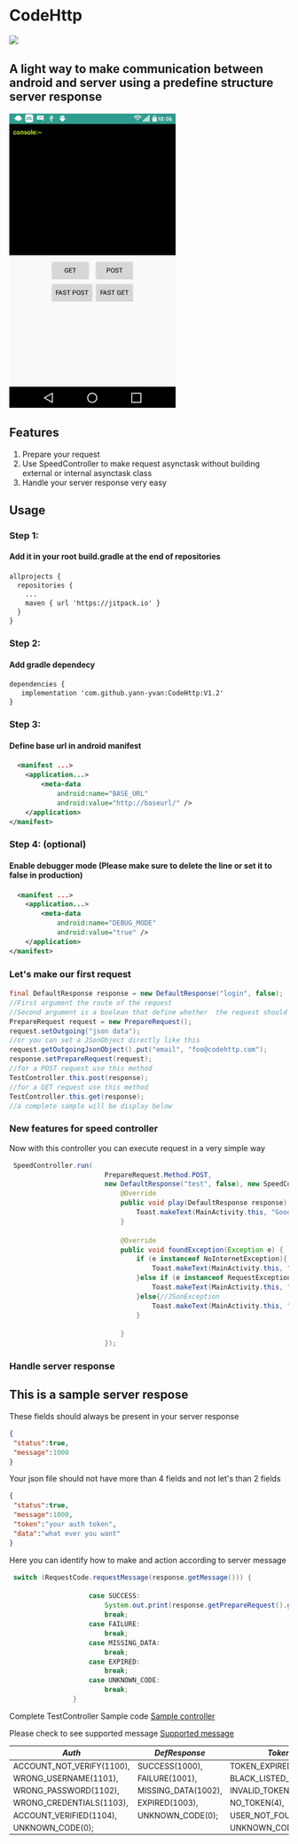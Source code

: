 # CodeHttp

[![](https://jitpack.io/v/yann-yvan/CodeHttp.svg)](https://jitpack.io/#yann-yvan/CodeHttp)

## A light way to make communication between android and server using a predefine structure server response

![Demo](https://github.com/yann-yvan/CodeHttp/blob/master/demo.gif)

## Features
1. Prepare your request
2. Use SpeedController to make request asynctask without building external or internal asynctask class
3. Handle your server response very easy
## Usage

### Step 1:
#### Add it in your root build.gradle at the end of repositories
```
allprojects {
  repositories {
	...
	maven { url 'https://jitpack.io' }
  }
}
```

### Step 2:
#### Add gradle dependecy
```
dependencies {
   implementation 'com.github.yann-yvan:CodeHttp:V1.2'
}
```
### Step 3:
#### Define base url in android manifest
```xml
  <manifest ...>
    <application...>
        <meta-data
            android:name="BASE_URL"
            android:value="http://baseurl/" />
    </application>
</manifest>
```

### Step 4: (optional)
#### Enable debugger mode (Please make sure to delete the line or set it to false in production)
```xml
  <manifest ...>
    <application...>
        <meta-data
            android:name="DEBUG_MODE"
            android:value="true" />
    </application>
</manifest>
```
### Let's make our first request
```java
final DefaultResponse response = new DefaultResponse("login", false);
//First argument the route of the request
//Second argument is a boolean that define whether  the request should include token or not
PrepareRequest request = new PrepareRequest();
request.setOutgoing("json data");
//or you can set a JSonObject directly like this
request.getOutgoingJsonObject().put("email", "foo@codehttp.com");
response.setPrepareRequest(request);
//for a POST request use this method
TestController.this.post(response);
//for a GET request use this method
TestController.this.get(response);
//a complete sample will be display below
```
### New features for speed controller
Now with  this controller you can execute request in a very simple way
```java
 SpeedController.run(
                        PrepareRequest.Method.POST,
                        new DefaultResponse("test", false), new SpeedController.OnAfterExecute() {
                            @Override
                            public void play(DefaultResponse response) {
                                Toast.makeText(MainActivity.this, "Good no error", Toast.LENGTH_SHORT).show();
                            }

                            @Override
                            public void foundException(Exception e) {
                                if (e instanceof NoInternetException){
                                    Toast.makeText(MainActivity.this, "OOPS "+e.getMessage(), Toast.LENGTH_SHORT).show();
                                }else if (e instanceof RequestException){
                                    Toast.makeText(MainActivity.this, "OOPS "+e.getMessage(), Toast.LENGTH_SHORT).show();
                                }else{//JSonException
                                    Toast.makeText(MainActivity.this, "OOPS "+e.getMessage(), Toast.LENGTH_SHORT).show();
                                }

                            }
                        });
```

### Handle server response
## This is a sample server respose
These fields should always be present in your server response
```json
{
 "status":true,
 "message":1000
}
 ```
Your json file should not have more than 4 fields and not let's than 2 fields
```json
{
 "status":true,
 "message":1000,
 "token":"your auth token",
 "data":"what ever you want"
}
```
Here you can identify how to make and action according to server message
```java
 switch (RequestCode.requestMessage(response.getMessage())) {

                    case SUCCESS:
                        System.out.print(response.getPrepareRequest().getIncoming());
                        break;
                    case FAILURE:
                        break;
                    case MISSING_DATA:
                        break;
                    case EXPIRED:
                        break;
                    case UNKNOWN_CODE:
                        break;
                }
```
Complete TestController Sample code
[Sample controller](https://github.com/yann-yvan/CodeHttp/blob/master/app/src/main/java/corp/ny/com/httpflowers/TestController.java)

Please check to see supported message
[Supported message](https://github.com/yann-yvan/CodeHttp/blob/master/codehttp/src/main/java/corp/ny/com/codehttp/response/RequestCode.java)

*Auth* | *DefResponse* | *Token*
--- | --- | ---
ACCOUNT_NOT_VERIFY(1100), |  SUCCESS(1000),|TOKEN_EXPIRED(1),
WRONG_USERNAME(1101),| FAILURE(1001),|BLACK_LISTED_TOKEN(2),
WRONG_PASSWORD(1102),|MISSING_DATA(1002),|INVALID_TOKEN(3),
WRONG_CREDENTIALS(1103),|EXPIRED(1003),|NO_TOKEN(4),
ACCOUNT_VERIFIED(1104),|UNKNOWN_CODE(0);|USER_NOT_FOUND(5),
UNKNOWN_CODE(0);||UNKNOWN_CODE(0);

 

       
